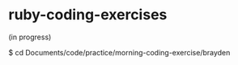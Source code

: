 # ruby-coding-exercises
(in progress)

$ cd Documents/code/practice/morning-coding-exercise/brayden
